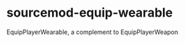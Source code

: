 sourcemod-equip-wearable
========================

EquipPlayerWearable, a complement to EquipPlayerWeapon
